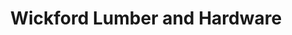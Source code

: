 ---
title: "Wickford Lumber and Hardware"
url: /north-kingstown/wickford-lumber-and-hardware/
shop: Eisenwaren
---